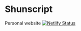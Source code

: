 # Shunscript
Personal website
[![Netlify Status](https://api.netlify.com/api/v1/badges/fca38918-fbab-4a3a-8a44-797071a45638/deploy-status)](https://app.netlify.com/sites/shunscript/deploys)
